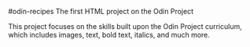 #odin-recipes
The first HTML project on the Odin Project 

This project focuses on the  skills built upon the Odin Project curriculum, which includes images, text, bold text, italics, and much more. 
